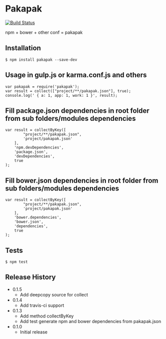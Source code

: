Pakapak
=========

[![Build Status](https://travis-ci.org/EndyKaufman/pakapak.svg?branch=master)](https://travis-ci.org/EndyKaufman/pakapak)

npm + bower + other conf = pakapak

## Installation

    $ npm install pakapak --save-dev

## Usage in gulp.js or karma.conf.js and others

    var pakapak = require('pakapak');
    var result = collect(["project/**/pakapak.json"], true);
    console.log(' { a: 1, app: 1, work: 1 }', result);

## Fill package.json dependencies in root folder from sub folders/modules dependencies

    var result = collectByKey([
            "project/**/pakapak.json",
            'project/pakapak.json'
        ],
        'npm.devDependencies',
        'package.json',
        'devDependencies',
        true
    );
    

## Fill bower.json dependencies in root folder from sub folders/modules dependencies

    var result = collectByKey([
            "project/**/pakapak.json",
            'project/pakapak.json'
        ],
        'bower.dependencies',
        'bower.json',
        'dependencies',
        true
    );
    
## Tests

    $ npm test

## Release History
* 0.1.5 
    * Add deepcopy source for collect 
* 0.1.4 
    * Add travis-ci support 
* 0.1.3 
    * Add method collectByKey 
    * Add test generate npm and bower dependencies from pakapak.json
* 0.1.0 
    * Initial release